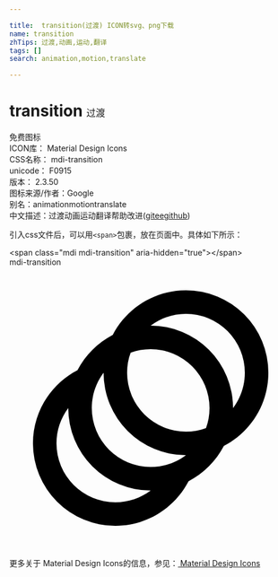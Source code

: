 ```yaml
---

title:  transition(过渡) ICON转svg、png下载
name: transition
zhTips: 过渡,动画,运动,翻译
tags: []
search: animation,motion,translate

---
```


# transition  <small style="font-size: 60%;font-weight: 100">过渡</small>


<div class="detail-page">
<p>
<span><span class="badge-success badge">免费图标</span> </span>
<br/>
<span>
ICON库：
<span class="badge-secondary badge">Material Design Icons</span> 
</span>
<br/>
<span>
CSS名称：
<span class="badge-secondary badge">mdi-transition</span> 
</span>
<br/>
<span>
unicode：
<span class="badge-secondary badge">F0915</span> 
<copy-btn content='F0915' btn-title=""></copy-btn>
<copy-btn :content='String.fromCodePoint(parseInt("F0915", 16))' btn-title="复制U"></copy-btn>
</span>
<br/>
<span>
版本：
<span class="badge-secondary badge">2.3.50</span> 
</span>
<br/>
<span>图标来源/作者：<span class="badge-light badge">Google</span></span> 
<br/>
<span>别名：<span class="badge-light badge">animation</span><span class="badge-light badge">motion</span><span class="badge-light badge">translate</span></span><br/><span class="zh-detail">中文描述：<span class="badge-primary badge">过渡</span><span class="badge-primary badge">动画</span><span class="badge-primary badge">运动</span><span class="badge-primary badge">翻译</span><span class="help-link"><span>帮助改进</span>(<a href="https://gitee.com/liuwave/icon-helper/edit/master/json/material/transition.json" target="_blank" rel="noopener noreferrer">gitee</a><a href="https://github.com/liuwave/icon-helper/edit/master/json/material/transition.json" target="_blank" rel="noopener noreferrer">github</a></span>)</span><br/>
</p>
</div>
<div class="alert alert-dark">
  <i class="mdi mdi-transition mdi-48px"></i>
  <i class="mdi mdi-transition mdi-36px"></i>
  <i class="mdi mdi-transition mdi-24px"></i>
  <i class="mdi mdi-transition mdi-18px"></i>
</div>
<div>
  <p>引入css文件后，可以用<code>&lt;span&gt;</code>包裹，放在页面中。具体如下所示：    
  </p>
  <div class="alert alert-primary" style="font-size: 14px">
    &lt;span class="mdi mdi-transition" aria-hidden="true"&gt;&lt;/span&gt;
    <copy-btn content='<span class="mdi mdi-transition" aria-hidden="true"></span>'></copy-btn>
  </div>
  <div class="alert alert-secondary">
    <i class="mdi mdi-transition"
    style="font-size: 24px"
    aria-hidden="true"></i> mdi-transition
    <copy-btn content="mdi-transition" btn-title="复制图标名称"></copy-btn>
  </div>
</div>
<div id="svg" class="svg-wrap">
<svg xmlns="http://www.w3.org/2000/svg" viewBox="0 0 24 24"><path d="M15,2A7,7 0 0,1 22,9C22,11.71 20.46,14.05 18.22,15.22C17.55,16.5 16.5,17.55 15.22,18.22C14.05,20.46 11.71,22 9,22A7,7 0 0,1 2,15C2,12.29 3.54,9.95 5.78,8.78C6.45,7.5 7.5,6.45 8.78,5.78C9.95,3.54 12.29,2 15,2M12,19A7,7 0 0,1 5,12C4.37,12.84 4,13.87 4,15A5,5 0 0,0 9,20C10.13,20 11.16,19.63 12,19M15,16A7,7 0 0,1 8,9H8C7.37,9.84 7,10.87 7,12A5,5 0 0,0 12,17C13.13,17 14.16,16.63 15,16V16M15,4C13.87,4 12.84,4.37 12,5V5A7,7 0 0,1 19,12H19C19.63,11.16 20,10.13 20,9A5,5 0 0,0 15,4M10,9A5,5 0 0,0 15,14C15.6,14 16.17,13.9 16.7,13.7C16.9,13.17 17,12.6 17,12A5,5 0 0,0 12,7C11.4,7 10.83,7.1 10.3,7.3C10.1,7.83 10,8.4 10,9Z" /></svg>
</div>
<detail full-name='mdi-transition'></detail>
    
<div><p>更多关于 Material Design Icons的信息，参见：<a target="_blank" href="https://iconhelper.cn/material.html"> Material Design Icons</a>
</p></div>
